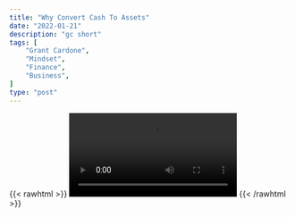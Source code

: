 ```yaml
---
title: "Why Convert Cash To Assets"
date: "2022-01-21"
description: "gc short"
tags: [
    "Grant Cardone",
    "Mindset",
    "Finance",
    "Business",
]
type: "post"
---
```

{{< rawhtml >}}
    <video width="auto" height="auto" controls>
        <source src="https://clips.dev00ps.com/Grant%20Cardone/cash_2_assets.mp4" type="video/mp4"> 
    </video>
{{< /rawhtml >}}